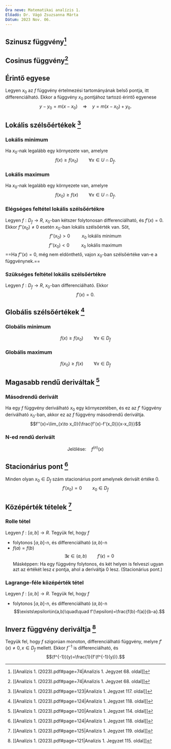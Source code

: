 ```yaml
---
Óra neve: Matematikai analízis 1.
Előadó: Dr. Vágó Zsuzsanna Márta
Dátum: 2023 Nov. 06.
---
```

## Szinusz függvény[^1]
## Cosinus függvény[^1]
## Érintő egyese
Legyen $x_0$ az $f$ függvény értelmezési tartományának belső pontja, itt differenciálható. Ekkor a függvény $x_0$ pontjához tartozó érintő egyenese
$$y-y_0=m(x-x_0)\quad\Rightarrow\quad y=m(x-x_0)+y_0.$$
## Lokális szélsőértékek [^3]
### Lokális minimum
Ha $x_0$-nak legalább egy környezete van, amelyre
$$f(x)\ge f(x_0)\quad\quad\forall x\in U\cap D_f.$$
### Lokális maximum
Ha $x_0$-nak legalább egy környezete van, amelyre
$$f(x_0)\ge f(x)\quad\quad\forall x\in U\cap D_f.$$
### Elégséges feltétel lokális szélsőértékre
Legyen $f: D_f\to R$, $x_0$-ban kétszer folytonosan differenciálható, és $f'(x)=0$. Ekkor $f''(x_0)≠0$ esetén $x_0$-ban lokális szélsőérték van. Sőt,
$$f''(x_0)>0\quad\quad\ x_0\text{ lokális minimum}$$
$$f''(x_0)<0\quad\quad\ x_0\text{ lokális maximum}$$
==Ha $f''(x)=0$, még nem eldönthető, vajon $x_0$-ban szélsőértéke van-e a függvénynek.==
### Szükséges feltétel lokális szélsőértékre
Legyen $f: D_f\to R$, $x_0$-ban differenciálható. Ekkor
$$f'(x)=0.$$
## Globális szélsőértékek [^4]
### Globális minimum
$$f(x)\ge f(x_0)\quad\quad\forall x\in D_f$$
### Globális maximum
$$f(x_0)\ge f(x)\quad\quad\forall x\in D_f$$
## Magasabb rendű deriváltak [^5]
### Másodrendű derivált
Ha egy $f$ függvény deriválható $x_0$ egy környezetében, és ez az $f'$ függvény deriválható $x_0$-ban, akkor ez az $f$ függvény másodrendű deriváltja.
$$f''(x)=\lim_{x\to x_0}{\frac{f'(x)-f'(x_0)}{x-x_0}}$$
### N-ed rendű derivált
$$\text{Jelölése:}\quad f^{(n)}(x)$$
## Stacionárius pont [^4]
Minden olyan $x_0\in D_f$ szám stacionárius pont amelynek derivált értéke $0$.
$$f'(x_0)=0\quad\quad x_0\in D_f$$
## Középérték tételek [^6]
### Rolle tétel
Legyen $f: [a, b]\to R$. Tegyük fel, hogy $f$
- folytonos $[a,b]$-n, és differenciálható $(a,b)$-n
- $f(a)=f(b)$
$$\exists\epsilon\in(a,b)\quad\quad f'(\epsilon)=0$$
Másképpen:
Ha egy függvény folytonos, és két helyen is felveszi ugyan azt az értékét lesz $\epsilon$ pontja, ahol a deriváltja $0$ lesz. (Stacionárius pont.)
### Lagrange-féle középérték tétel
Legyen $f: [a,b]\to R$. Tegyük fel, hogy $f$
- folytonos $[a,b]$-n, és differenciálható $(a,b)$-n
$$\exists\epsilon\in(a,b)\quad\quad f'(\epsilon)=\frac{f(b)-f(a)}{b-a}.$$
## Inverz függvény deriváltja [^7]
Tegyük fel, hogy $f$ szigorúan monoton, differenciálható függvény, melyre $f'(x)≠0, x\in D_f$ mellett. Ekkor $f^{-1}$ is differenciálható, és
$$(f^{-1})(y)=\frac{1}{f'(f^{-1}(y))}.$$

[^1]: [[Analízis 1. (2023).pdf#page=74|Analízis 1. Jegyzet 68. oldal]]
[^3]: [[Analízis 1. (2023).pdf#page=123|Analízis 1. Jegyzet 117. oldal]]
[^4]: [[Analízis 1. (2023).pdf#page=124|Analízis 1. Jegyzet 118. oldal]]
[^5]: [[Analízis 1. (2023).pdf#page=120|Analízis 1. Jegyzet 114. oldal]]
[^6]: [[Analízis 1. (2023).pdf#page=125|Analízis 1. Jegyzet 119. oldal]]
[^7]: [[Analízis 1. (2023).pdf#page=121|Analízis 1. Jegyzet 115. oldal]]